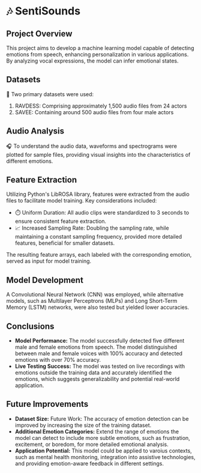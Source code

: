 # 🎶 SentiSounds
## Project Overview 
This project aims to develop a machine learning model capable of detecting emotions from speech, enhancing personalization in various applications. By analyzing vocal expressions, the model can infer emotional states. 

## Datasets
📂 Two primary datasets were used: 
1. RAVDESS: Comprising approximately 1,500 audio files from 24 actors
2. SAVEE: Containing around 500 audio files from four male actors

## Audio Analysis
🎧 To understand the audio data, waveforms and spectrograms were plotted for sample files, providing visual insights into the characteristics of different emotions.

## Feature Extraction 
Utilizing Python's LibROSA library, features were extracted from the audio files to facilitate model training. Key considerations included:

-  ⏱️ Uniform Duration: All audio clips were standardized to 3 seconds to ensure consistent feature extraction.
-  📈 Increased Sampling Rate: Doubling the sampling rate, while maintaining a constant sampling frequency, provided more detailed features, beneficial for smaller datasets.

The resulting feature arrays, each labeled with the corresponding emotion, served as input for model training.

## Model Development 
A Convolutional Neural Network (CNN) was employed, while alternative models, such as Multilayer Perceptrons (MLPs) and Long Short-Term Memory (LSTM) networks, were also tested but yielded lower accuracies.

## Conclusions
- __Model Performance:__ The model successfully detected five different male and female emotions from speech. The model distinguished between male and female voices with 100% accuracy and detected emotions with over 70% accuracy.
- __Live Testing Success:__ The model was tested on live recordings with emotions outside the training data and accurately identified the emotions, which suggests generalizability and potential real-world application.

## Future Improvements
- __Dataset Size:__ Future Work: The accuracy of emotion detection can be improved by increasing the size of the training dataset.
- __Additional Emotion Categories:__ Extend the range of emotions the model can detect to include more subtle emotions, such as frustration, excitement, or boredom, for more detailed emotional analysis.
- __Application Potential:__ This model could be applied to varoius contexts, such as mental health monitoring, integration into assistive technologies, and providing emotion-aware feedback in different settings. 
